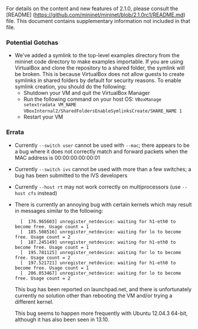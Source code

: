 For details on the content and new features of 2.1.0, please consult the [README] (https://github.com/mininet/mininet/blob/2.1.0rc1/README.md) file. This document contains supplementary information not included in that file.

### Potential Gotchas

* We've added a symlink to the top-level examples directory from the mininet code directory to make examples importable. If you are using VirtualBox and clone the repository to a shared folder, the symlink will be broken. This is because VirtualBox does not allow guests to create symlinks in shared folders by default for security reasons. To enable symlink creation, you should do the following:
    - Shutdown your VM and quit the VirtualBox Manager
    - Run the following command on your host OS: 
        `VBoxManage setextradata VM_NAME`
        `VBoxInternal2/SharedFoldersEnableSymlinksCreate/SHARE_NAME 1`
    - Restart your VM

### Errata

* Currently `--switch user` cannot be used with `--mac`; there appears to be a bug where it does not correctly match and forward packets when the MAC address is 00:00:00:00:00:01

* Currently `--switch ivs` cannot be used with more than a few switches; a bug has been submitted to the IVS developers

* Currently `--host rt` may not work correctly on multiprocessors (use `--host cfs` instead)

* There is currently an annoying bug with certain kernels which may result in messages similar to the following:

        [  176.965603] unregister_netdevice: waiting for h1-eth0 to become free. Usage count = 1
        [  185.508516] unregister_netdevice: waiting for lo to become free. Usage count = 2
        [  187.245149] unregister_netdevice: waiting for h1-eth0 to become free. Usage count = 1
        [  195.781125] unregister_netdevice: waiting for lo to become free. Usage count = 2
        [  197.521721] unregister_netdevice: waiting for h1-eth0 to become free. Usage count = 1
        [  206.053467] unregister_netdevice: waiting for lo to become free. Usage count = 2

   This bug has been reported on launchpad.net, and there is unfortunately currently no solution other than rebooting the VM and/or trying a different kernel.

   This bug seems to happen more frequently with Ubuntu 12.04.3 64-bit, although it has also been seen in 13.10.